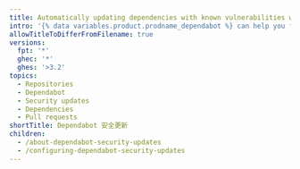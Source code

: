 ```yaml
---
title: Automatically updating dependencies with known vulnerabilities with Dependabot security updates
intro: '{% data variables.product.prodname_dependabot %} can help you fix vulnerable dependencies by automatically raising pull requests to update dependencies to secure versions.'
allowTitleToDifferFromFilename: true
versions:
  fpt: '*'
  ghec: '*'
  ghes: '>3.2'
topics:
  - Repositories
  - Dependabot
  - Security updates
  - Dependencies
  - Pull requests
shortTitle: Dependabot 安全更新
children:
  - /about-dependabot-security-updates
  - /configuring-dependabot-security-updates
---
```



